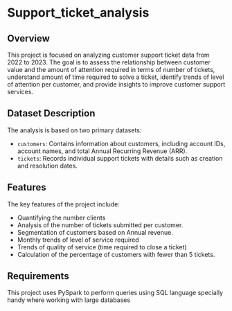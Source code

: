 # Support_ticket_analysis

## Overview
This project is focused on analyzing customer support ticket data from 2022 to 2023. The goal is to assess the relationship between customer value and the amount of attention required in terms of number of tickets, understand amount of time required to solve a ticket,  identify trends of level of attention per customer, and provide insights to improve customer support services.

## Dataset Description
The analysis is based on two primary datasets:
- `customers`: Contains information about customers, including account IDs, account names, and total Annual Recurring Revenue (ARR).
- `tickets`: Records individual support tickets with details such as creation and resolution dates.

## Features
The key features of the project include:
- Quantifying the number clients
- Analysis of the number of tickets submitted per customer.
- Segmentation of customers based on Annual revenue.
- Monthly trends of level of service required
- Trends of quality of service (time required to close a ticket)
- Calculation of the percentage of customers with fewer than 5 tickets.

## Requirements
This project uses PySpark to perform queries using SQL language specially handy where working with large databases
